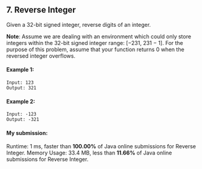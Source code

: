 ## 7. Reverse Integer
Given a 32-bit signed integer, reverse digits of an integer.

**Note**:
Assume we are dealing with an environment which could only store integers within the 32-bit signed integer range: [−231,  231 − 1]. For the purpose of this problem, assume that your function returns 0 when the reversed integer overflows.


#### Example 1:

```
Input: 123
Output: 321
```

#### Example 2:

```
Input: -123
Output: -321
```

#### My submission:
Runtime: 1 ms, faster than **100.00%** of Java online submissions for Reverse Integer.
Memory Usage: 33.4 MB, less than **11.66%** of Java online submissions for Reverse Integer.

